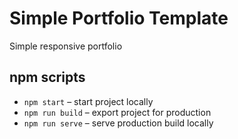 # Simple Portfolio Template
Simple responsive portfolio 

## npm scripts

- `npm start` – start project locally
- `npm run build` – export project for production
- `npm run serve` – serve production build locally